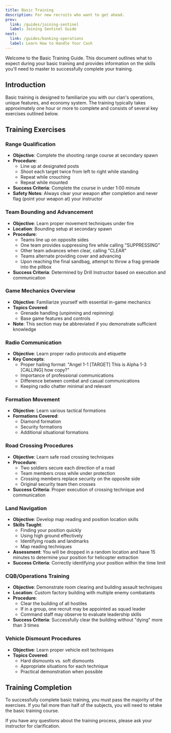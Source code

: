 ```yaml
---
title: Basic Training
description: For new recruits who want to get ahead.
prev:
  link: /guides/joining-sentinel
  label: Joining Sentinel Guide
next:
  link: /guides/banking-operations
  label: Learn How to Handle Your Cash
---
```


Welcome to the Basic Training Guide. This document outlines what to expect during your basic training and provides information on the skills you'll need to master to successfully complete your training.

## Introduction

Basic training is designed to familiarize you with our clan's operations, unique features, and economy system. The training typically takes approximately one hour or more to complete and consists of several key exercises outlined below.

## Training Exercises

### Range Qualification

- **Objective**: Complete the shooting range course at secondary spawn
- **Procedure**:
  - Line up at designated posts
  - Shoot each target twice from left to right while standing
  - Repeat while crouching
  - Repeat while mounted
- **Success Criteria**: Complete the course in under 1:00 minute
- **Safety Notes**: Always clear your weapon after completion and never flag (point your weapon at) your instructor

### Team Bounding and Advancement

- **Objective**: Learn proper movement techniques under fire
- **Location**: Bounding setup at secondary spawn
- **Procedure**:
  - Teams line up on opposite sides
  - One team provides suppressing fire while calling "SUPPRESSING"
  - Other team advances when clear, calling "CLEAR"
  - Teams alternate providing cover and advancing
  - Upon reaching the final sandbag, attempt to throw a frag grenade into the pillbox
- **Success Criteria**: Determined by Drill Instructor based on execution and communication

### Game Mechanics Overview

- **Objective**: Familiarize yourself with essential in-game mechanics
- **Topics Covered**:
  - Grenade handling (unpinning and repinning)
  - Base game features and controls
- **Note**: This section may be abbreviated if you demonstrate sufficient knowledge

### Radio Communication

- **Objective**: Learn proper radio protocols and etiquette
- **Key Concepts**:
  - Proper hailing format: "Angel 1-1 [TARGET] This is Alpha 1-3 [CALLING] how copy?"
  - Importance of professional communications
  - Difference between combat and casual communications
  - Keeping radio chatter minimal and relevant

### Formation Movement

- **Objective**: Learn various tactical formations
- **Formations Covered**:
  - Diamond formation
  - Security formations
  - Additional situational formations

### Road Crossing Procedures

- **Objective**: Learn safe road crossing techniques
- **Procedure**:
  - Two soldiers secure each direction of a road
  - Team members cross while under protection
  - Crossing members replace security on the opposite side
  - Original security team then crosses
- **Success Criteria**: Proper execution of crossing technique and communication

### Land Navigation

- **Objective**: Develop map reading and position location skills
- **Skills Taught**:
  - Finding your position quickly
  - Using high ground effectively
  - Identifying roads and landmarks
  - Map reading techniques
- **Assessment**: You will be dropped in a random location and have 15 minutes to determine your position for helicopter extraction
- **Success Criteria**: Correctly identifying your position within the time limit

### CQB/Operations Training

- **Objective**: Demonstrate room clearing and building assault techniques
- **Location**: Custom factory building with multiple enemy combatants
- **Procedure**:
  - Clear the building of all hostiles
  - If in a group, one recruit may be appointed as squad leader
  - Command staff may observe to evaluate leadership skills
- **Success Criteria**: Successfully clear the building without "dying" more than 3 times

### Vehicle Dismount Procedures

- **Objective**: Learn proper vehicle exit techniques
- **Topics Covered**:
  - Hard dismounts vs. soft dismounts
  - Appropriate situations for each technique
  - Practical demonstration when possible

## Training Completion

To successfully complete basic training, you must pass the majority of the exercises. If you fail more than half of the subjects, you will need to retake the basic training course.

If you have any questions about the training process, please ask your instructor for clarification.